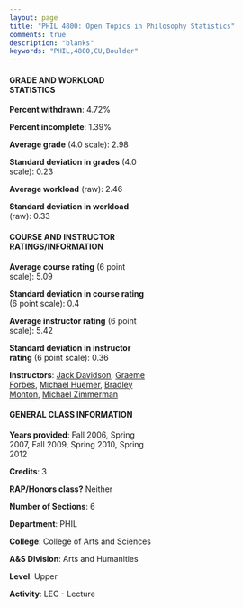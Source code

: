 ```yaml
---
layout: page
title: "PHIL 4800: Open Topics in Philosophy Statistics"
comments: true
description: "blanks"
keywords: "PHIL,4800,CU,Boulder"
---
```

<head>
<script src="https://ajax.googleapis.com/ajax/libs/jquery/2.1.3/jquery.min.js"></script>
<script src="https://dl.dropboxusercontent.com/s/pc42nxpaw1ea4o9/highcharts.js?dl=0"></script>
<!-- <script src="../assets/js/highcharts.js"></script> -->
<style type="text/css">@font-face {
	font-family: "Bebas Neue";
	src: url(https://www.filehosting.org/file/details/544349/BebasNeue Regular.otf) format("opentype");
	}
	h1.Bebas { 
		font-family: "Bebas Neue", Verdana, Tahoma;
	}
</style>
</head>
<body>
	<div id="container" style="float: right; width: 45%; height: 88%; margin-left: 2.5%; margin-right: 2.5%;"></div>
	<script language="JavaScript">
		$(document).ready(function() {
		var chart = {type: 'column'};
		var title = {text: 'Grade Distribution'};
		var xAxis = {categories: ['A','B','C','D','F'],crosshair: true};
		var yAxis = {min: 0,title: {text: 'Percentage'}};
		var tooltip = {headerFormat: '<center><b><span style="font-size:20px">{point.key}</span></b></center>',
		               pointFormat: '<td style="padding:0"><b>{point.y:.1f}%</b></td>',
		               footerFormat: '</table>',shared: true,useHTML: true};
		var plotOptions = {column: {pointPadding: 0.0,borderWidth: 0}};  
		var credits = {enabled: false};var series= [{name: 'Percent',data: [34.93,43.21,13.08,2.38,6.4,]}];
		var json = {};
		json.chart = chart;
		json.title = title;
		json.tooltip = tooltip;
		json.xAxis = xAxis;
		json.yAxis = yAxis;  
		json.series = series;
		json.plotOptions = plotOptions;  
		json.credits = credits;
		$('#container').highcharts(json);
	});
	</script>
</body>
			   
#### GRADE AND WORKLOAD STATISTICS

**Percent withdrawn**: 4.72%

**Percent incomplete**: 1.39%

**Average grade** (4.0 scale): 2.98

**Standard deviation in grades** (4.0 scale): 0.23

**Average workload** (raw): 2.46

**Standard deviation in workload** (raw): 0.33

#### COURSE AND INSTRUCTOR RATINGS/INFORMATION

**Average course rating** (6 point scale): 5.09

**Standard deviation in course rating** (6 point scale): 0.4

**Average instructor rating** (6 point scale): 5.42

**Standard deviation in instructor rating** (6 point scale): 0.36

**Instructors**: <a href='../../instructors/Jack_Davidson'>Jack Davidson</a>, <a href='../../instructors/Graeme_Forbes'>Graeme Forbes</a>, <a href='../../instructors/Michael_Huemer'>Michael Huemer</a>, <a href='../../instructors/Bradley_Monton'>Bradley Monton</a>, <a href='../../instructors/Michael_Zimmerman'>Michael Zimmerman</a>

#### GENERAL CLASS INFORMATION

**Years provided**: Fall 2006, Spring 2007, Fall 2009, Spring 2010, Spring 2012

**Credits**: 3

**RAP/Honors class?** Neither

**Number of Sections**: 6

**Department**: PHIL

**College**: College of Arts and Sciences

**A&S Division**: Arts and Humanities

**Level**: Upper

**Activity**: LEC - Lecture
